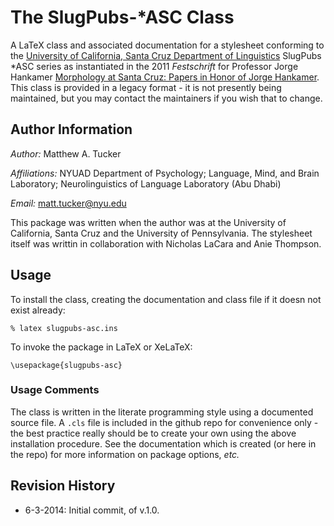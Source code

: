 # The SlugPubs-*ASC Class

A LaTeX class and associated documentation for a stylesheet conforming to the [University of California, Santa Cruz Department of Linguistics](http://linguistics.ucsc.edu/ "Linguistics at UCSC") SlugPubs *ASC series as instantiated in the 2011 _Festschrift_ for Professor Jorge Hankamer [Morphology at Santa Cruz: Papers in Honor of Jorge Hankamer](http://escholarship.org/uc/search?entity=lrc_masc "MASC"). This class is provided in a legacy format - it is not presently being maintained, but you may contact the maintainers if you wish that to change.

## Author Information

_Author:_ Matthew A. Tucker

_Affiliations:_ NYUAD Department of Psychology; Language, Mind, and Brain Laboratory; Neurolinguistics of Language Laboratory (Abu Dhabi)

_Email:_ matt.tucker@nyu.edu

This package was written when the author was at the University of California, Santa Cruz and the University of Pennsylvania. The stylesheet itself was writtin in collaboration with Nicholas LaCara and Anie Thompson.

## Usage

To install the class, creating the documentation and class file if it doesn not exist already:

`% latex slugpubs-asc.ins`

To invoke the package in LaTeX or XeLaTeX:

`\usepackage{slugpubs-asc}`

### Usage Comments

The class is written in the literate programming style using a documented source file. A `.cls` file is included in the github repo for convenience only - the best practice really should be to create your own using the above installation procedure. See the documentation which is created (or here in the repo) for more information on package options, _etc._

## Revision History

* 6-3-2014: Initial commit, of v.1.0.
